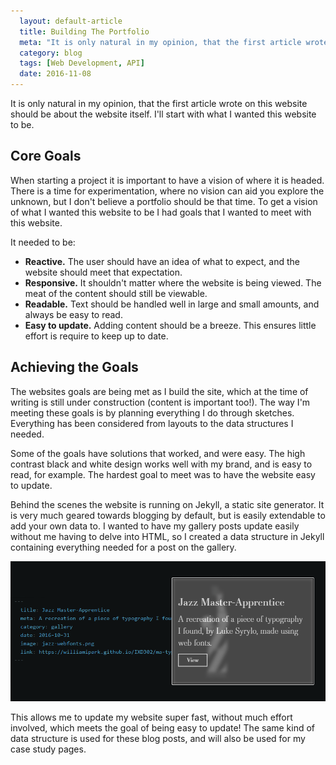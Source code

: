 ```yaml
---
  layout: default-article
  title: Building The Portfolio
  meta: "It is only natural in my opinion, that the first article wrote on this website should be about the website itself. I'll start with what I wanted this website to be..."
  category: blog
  tags: [Web Development, API]
  date: 2016-11-08
---
```


It is only natural in my opinion, that the first article wrote on this website should be about the website itself. I'll start with what I wanted this website to be.

## Core Goals

When starting a project it is important to have a vision of where it is headed. There is a time for experimentation, where no vision can aid you explore the unknown, but I don't believe a portfolio should be that time. To get a vision of what I wanted this website to be I had goals that I wanted to meet with this website.

It needed to be:

- **Reactive.** The user should have an idea of what to expect, and the website should meet that expectation.
- **Responsive.** It shouldn't matter where the website is being viewed. The meat of the content should still be viewable.
- **Readable.** Text should be handled well in large and small amounts, and always be easy to read.
- **Easy to update.** Adding content should be a breeze. This ensures little effort is require to keep up to date.

## Achieving the Goals

The websites goals are being met as I build the site, which at the time of writing is still under construction (content is important too!). The way I'm meeting these goals is by planning everything I do through sketches. Everything has been considered from layouts to the data structures I needed.

Some of the goals have solutions that worked, and were easy. The high contrast black and white design works well with my brand, and is easy to read, for example. The hardest goal to meet was to have the website easy to update.

Behind the scenes the website is running on Jekyll, a static site generator. It is very much geared towards blogging by default, but is easily extendable to add your own data to. I wanted to have my gallery posts update easily without me having to delve into HTML, so I created a data structure in Jekyll containing everything needed for a post on the gallery.

![Data structure for a gallery post]({{site.baseurl}}../../resources/images/blog-posts/building-the-website-01.png "Data structure for a gallery post")

This allows me to update my website super fast, without much effort involved, which meets the goal of being easy to update! The same kind of data structure is used for these blog posts, and will also be used for my case study pages.
